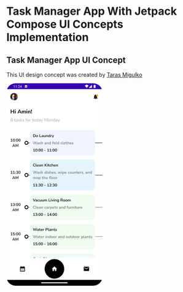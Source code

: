 # Task Manager App With Jetpack Compose UI Concepts Implementation

## Task Manager App UI Concept 
This UI design concept was created by [Taras Migulko](https://dribbble.com/shots/18207094-Task-manager-app)

<img src="images/taskmanager.png" width="250"/>
